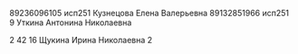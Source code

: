 89236096105 исп251 Кузнецова Елена Валерьевна 
89132851966 исп251 9 Уткина Антонина Николаевна 

2 42 16 Щукина Ирина Николаевна  2